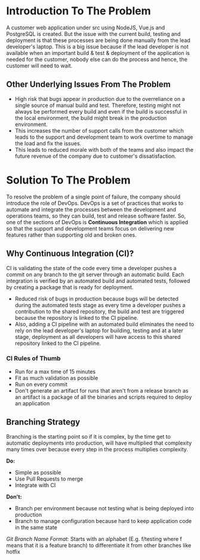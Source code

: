 # Introduction To The Problem

A customer web application under src using NodeJS, Vue.js and PostgreSQL is created. But the issue with the current build, testing and deployment is that these processes are being done manually from the lead developer's laptop. This is a big issue because if the lead developer is not available when an important build & test & deployment of the application is needed for the customer, nobody else can do the process and hence, the customer will need to wait. 

## Other Underlying Issues From The Problem

- High risk that bugs appear in production due to the overreliance on a single source of manual build and test. Therefore, testing might not always be performed every build and even if the build is successful in the local environment, the build might break in the production environment.
- This increases the number of support calls from the customer which leads to the support and development team to work overtime to manage the load and fix the issues.
- This leads to reduced morale with both of the teams and also impact the future revenue of the company due to customer's dissatisfaction.

# Solution To The Problem

To resolve the problem of a single point of failure, the company should introduce the role of DevOps. DevOps is a set of practices that works to automate and integrate the processes between the development and operations teams, so they can build, test and release software faster. So, one of the sections of DevOps is **Continuous Integration** which is applied so that the support and development teams focus on delivering new features rather than supporting old and broken ones.

## Why Continuous Integration (CI)?

CI is validating the state of the code every time a developer pushes a commit on any branch to the git server through an automatic build. Each integration is verified by an automated build and automated tests, followed by creating a package that is ready for deployment.
- Reduced risk of bugs in production because bugs will be detected during the automated tests stage as every time a developer pushes a contribution to the shared repository, the build and test are triggered because the repository is linked to the CI pipeline.
- Also, adding a CI pipeline with an automated build eliminates the need to rely on the lead developer's laptop for building, testing and at a later stage, deployment as all developers will have access to this shared repository linked to the CI pipeline.

### CI Rules of Thumb
- Run for a max time of 15 minutes
- Fit as much validation as possible
- Run on every commit
- Don't generate an artifact for runs that aren't from a release branch as an artifact is a package of all the binaries and scripts required to deploy an application

## Branching Strategy
Branching is the starting point so if it is complex, by the time get to automatic deployments into production, will have multiplied that complexity many times over because every step in the process multiplies complexity.

**Do:**
- Simple as possible 
- Use Pull Requests to merge
- Integrate with CI

**Don't:**
- Branch per environment because not testing what is being deployed into production
- Branch to manage configuration because hard to keep application code in the same state

*Git Branch Name Format:* Starts with an alphabet (E.g. f/testing where f means that it is a feature branch) to differentiate it from other branches like hotfix